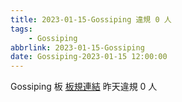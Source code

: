 ```yaml
---
title: 2023-01-15-Gossiping 違規 0 人
tags:
    - Gossiping
abbrlink: 2023-01-15-Gossiping
date: Gossiping-2023-01-15 12:00:00
---
```

Gossiping 板 [板規連結](https://www.ptt.cc/bbs/Gossiping/M.1637425085.A.07D.html)
昨天違規 0 人
